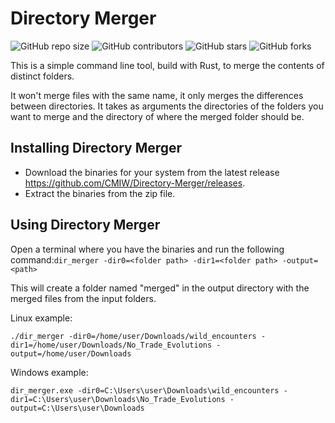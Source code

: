 # Directory Merger

![GitHub repo size](https://img.shields.io/github/repo-size/CMIW/Directory-Merger)
![GitHub contributors](https://img.shields.io/github/contributors/CMIW/Directory-Merger)
![GitHub stars](https://img.shields.io/github/stars/CMIW/Directory-Merger?style=social)
![GitHub forks](https://img.shields.io/github/forks/CMIW/Directory-Merger?style=social)

This is a simple command line tool, build with Rust, to merge the contents of distinct folders.

It won't merge files with the same name, it only merges the differences between directories. It takes as arguments the directories of the folders you want to merge and the directory of where the merged folder should be.

## Installing Directory Merger

* Download the binaries for your system from the latest release https://github.com/CMIW/Directory-Merger/releases.
* Extract the binaries from the zip file.

## Using Directory Merger

Open a terminal where you have the binaries and run the following command:``` dir_merger -dir0=<folder path> -dir1=<folder path> -output=<path> ```

This will create a folder named "merged" in the output directory with the merged files from the input folders.

Linux example:
```
./dir_merger -dir0=/home/user/Downloads/wild_encounters -dir1=/home/user/Downloads/No_Trade_Evolutions -output=/home/user/Downloads
```

Windows example:
```
dir_merger.exe -dir0=C:\Users\user\Downloads\wild_encounters -dir1=C:\Users\user\Downloads\No_Trade_Evolutions -output=C:\Users\user\Downloads
```
